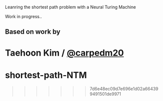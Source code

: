Leanring the shortest path problem with a Neural Turing Machine

Work in progress..



Based on work by
------

Taehoon Kim / [@carpedm20](http://carpedm20.github.io/)
=======
# shortest-path-NTM
>>>>>>> 7d6e48ec09d7e696e1d02a664399491501de9971
